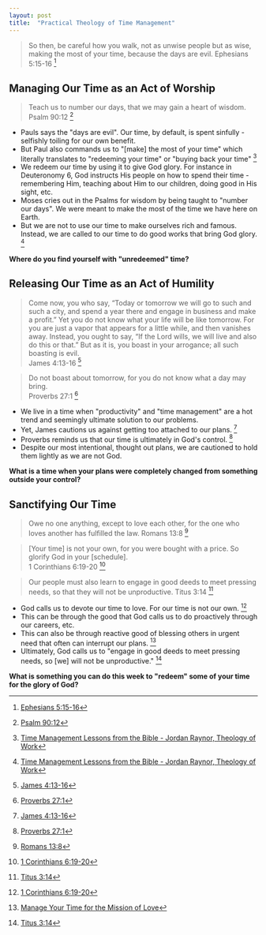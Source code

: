 ```yaml
---
layout: post
title:  "Practical Theology of Time Management"
---
```


> So then, be careful how you walk, not as unwise people but as wise,
> making the most of your time, because the days are evil.
> Ephesians 5:15-16 [^1]

## Managing Our Time as an Act of Worship

> Teach us to number our days, that we may gain a heart of wisdom.  
> Psalm 90:12 [^2]

* Pauls says the "days are evil". Our time, by default, is spent sinfully - selfishly toiling for our own benefit.
* But Paul also commands us to "\[make\] the most of your time" which literally translates to "redeeming your time" or "buying back your time" [^3]
* We redeem our time by using it to give God glory. For instance in Deuteronomy 6, God instructs His people on how to spend their time - remembering Him, teaching about Him to our children, doing good in His sight, etc.
* Moses cries out in the Psalms for wisdom by being taught to "number our days". We were meant to make the most of the time we have here on Earth.
* But we are not to use our time to make ourselves rich and famous. Instead, we are called to our time to do good works that bring God glory. [^3]

**Where do you find yourself with "unredeemed" time?**

## Releasing Our Time as an Act of Humility

> Come now, you who say, “Today or tomorrow we will go to such and 
> such a city, and spend a year there and engage in business and 
> make a profit.” Yet you do not know what your life will be like 
> tomorrow. For you are just a vapor that appears for a little while, 
> and then vanishes away. Instead, you ought to say, “If the Lord wills, 
> we will live and also do this or that.” But as it is, you boast in your 
> arrogance; all such boasting is evil.  
> James 4:13-16 [^4]

> Do not boast about tomorrow, for you do not know what a day may bring.   
> Proverbs 27:1 [^5]

* We live in a time when "productivity" and "time management" are a hot trend and seemingly ultimate solution to our problems.
* Yet, James cautions us against getting too attached to our plans. [^4]
* Proverbs reminds us that our time is ultimately in God's control. [^5]
* Despite our most intentional, thought out plans, we are cautioned to hold them lightly as we are not God.

**What is a time when your plans were completely changed from something outside your control?**

## Sanctifying Our Time

> Owe no one anything, except to love each other, for the 
> one who loves another has fulfilled the law.
> Romans 13:8 [^8]

> [Your time] is not your own, for you were bought 
> with a price. So glorify God in your [schedule].  
> 1 Corinthians 6:19-20 [^7] 

> Our people must also learn to engage in good deeds to meet 
> pressing needs, so that they will not be unproductive.
> Titus 3:14 [^9]

* God calls us to devote our time to love. For our time is not our own. [^7]
* This can be through the good that God calls us to do proactively through our careers, etc. 
* This can also be through reactive good of blessing others in urgent need that often can interrupt our plans. [^6]
* Ultimately, God calls us to "engage in good deeds to meet pressing needs, so \[we\] will not be unproductive." [^9]

**What is something you can do this week to "redeem" some of your time for the glory of God?**

[^1]: [Ephesians 5:15-16](https://www.bible.com/bible/2692/EPH.5.15-16)  
[^2]: [Psalm 90:12](https://www.bible.com/bible/111/PSA.90.12)  
[^3]: [Time Management Lessons from the Bible - Jordan Raynor, Theology of Work](https://www.theologyofwork.org/makingitwork/episode/bible-jesus-and-time-management-jordan-raynor)  
[^4]: [James 4:13-16](https://www.bible.com/bible/2692/JAS.4.13-16)  
[^5]: [Proverbs 27:1](https://www.bible.com/bible/59/PRO.27.1)  
[^6]: [Manage Your Time for the Mission of Love](https://www.desiringgod.org/articles/manage-your-time-for-the-mission-of-love)  
[^7]: [1 Corinthians 6:19-20](https://www.bible.com/bible/59/1CO.6.19-20)  
[^8]: [Romans 13:8](https://www.bible.com/bible/59/ROM.13.8)
[^9]: [Titus 3:14](https://www.bible.com/bible/2692/TIT.3.14)
